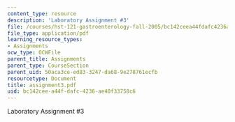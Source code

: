 ```yaml
---
content_type: resource
description: 'Laboratory Assignment #3'
file: /courses/hst-121-gastroenterology-fall-2005/bc142ceea44fdafc4236ae40f33758c6_assignment3.pdf
file_type: application/pdf
learning_resource_types:
- Assignments
ocw_type: OCWFile
parent_title: Assignments
parent_type: CourseSection
parent_uid: 50aca3ce-ed83-3247-da68-9e278761ecfb
resourcetype: Document
title: assignment3.pdf
uid: bc142cee-a44f-dafc-4236-ae40f33758c6
---
```

Laboratory Assignment #3


